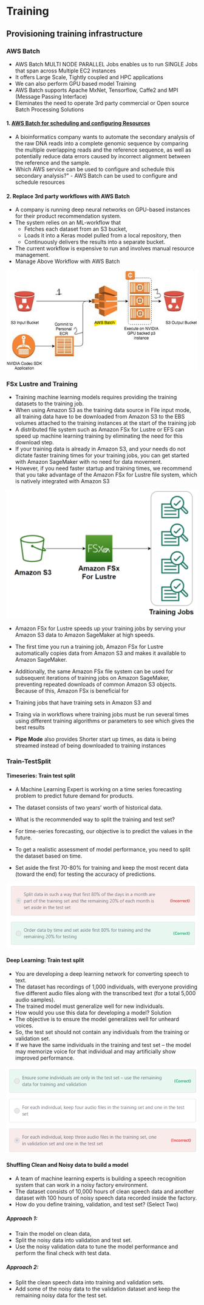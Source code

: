 # Training

## Provisioning training infrastructure
### AWS Batch										
- AWS Batch MULTI NODE PARALLEL Jobs enables us to run SINGLE Jobs that span across Multiple EC2 instances
- It offers Large Scale, Tightly coupled and HPC applications										
- We can also perform GPU based model Training										
- AWS Batch supports Apache MxNet, Tensorflow, Caffe2 and MPI (Message Passing Interface)
- Eleminates the need to operate 3rd party commercial or Open source Batch Processing Solutions										
#### 1. [AWS Batch for scheduling and configuring Resources](https://aws.amazon.com/batch/use-cases/)
- A bioinformatics company wants to automate the secondary analysis of the raw DNA reads into a complete genomic sequence by comparing the multiple overlapping reads and the reference sequence, as well as potentially reduce data errors caused by incorrect alignment between the reference and the sample. 
- Which AWS service can be used to configure and schedule this secondary analysis?"									- 
AWS Batch can be used to configure and schedule resources										
										
#### 2. Replace 3rd party workflows with AWS Batch										
- A company is running deep neural networks on GPU-based instances for their product recommendation system. 
- The system relies on an ML-workflow that 
  - Fetches each dataset from an S3 bucket, 
  - Loads it into a Keras model pulled from a local repository, then 
  - Continuously delivers the results into a separate bucket. 
- The current workflow is expensive to run and involves manual resource management.
- Manage Above Workflow with AWS Batch										
<img src="images/4.png">

### FSx Lustre and Training									
- Training machine learning models requires providing the training datasets to the training job.							
- When using Amazon S3 as the training data source in File input mode, all training data have to be downloaded from Amazon S3 to the EBS volumes attached to the training instances at the start of the training job										
- A distributed file system such as Amazon FSx for Lustre or EFS can speed up machine learning training by eliminating the need for this download step.	
- If your training data is already in Amazon S3, and your needs do not dictate faster training times for your training jobs, you can get started with Amazon SageMaker with no need for data movement.										
- However, if you need faster startup and training times, we recommend that you take advantage of the Amazon FSx for Lustre file system, which is natively integrated with Amazon S3										
<img src="images/5.png">

- Amazon FSx for Lustre speeds up your training jobs by serving your Amazon S3 data to Amazon SageMaker at high speeds. 
- The first time you run a training job, Amazon FSx for Lustre automatically copies data from Amazon S3 and makes it available to Amazon SageMaker. 
- Additionally, the same Amazon FSx file system can be used for subsequent iterations of training jobs on Amazon SageMaker, preventing repeated downloads of common Amazon S3 objects. Because of this, Amazon FSx is beneficial for 
- Training jobs that have training sets in Amazon S3 and 
- Traing via in workflows where training jobs must be run several times using different training algorithms or parameters to see which gives the best results
										
- **Pipe Mode** also provides Shorter start up times, as data is being streamed instead of being downloaded to training instances		

### Train-TestSplit								
#### Timeseries: Train test split										
- A Machine Learning Expert is working on a time series forecasting problem to predict future demand for products.  
- The dataset consists of two years’ worth of historical data. 
- What is the recommended way to split the training and test set?
										
- For time-series forecasting, our objective is to predict the values in the future.  
- To get a realistic assessment of model performance, you need to split the dataset based on time. 
- Set aside the first 70-80% for training and keep the most recent data (toward the end) for testing the accuracy of predictions.
<img src="images/6.png">

#### Deep Learning: Train test split										
- You are developing a deep learning network for converting speech to text.  
- The dataset has recordings of 1,000 individuals, with everyone providing five different audio files along with the transcribed text (for a total 5,000 audio samples).  
- The trained model must generalize well for new individuals.  
- How would you use this data for developing a model?
Solution										
- The objective is to ensure the model generalizes well for unheard voices.   
- So, the test set should not contain any individuals from the training or validation set.  
- If we have the same individuals in the training and test set – the model may memorize voice for that individual and may artificially show improved performance.
<img src="images/7.png">

#### Shuffling Clean and Noisy data to build a model										
- A team of machine learning experts is building a speech recognition system that can work in a noisy factory environment.  
- The dataset consists of 10,000 hours of clean speech data and another dataset with 100 hours of noisy speech data recorded inside the factory.
- How do you define training, validation, and test set? (Select Two)

##### Approach 1: 
- Train the model on clean data, 
- Split the noisy data into validation and test set. 
- Use the noisy validation data to tune the model performance and perform the final check with test data.			

##### Approach 2: 
- Split the clean speech data into training and validation sets. 
- Add some of the noisy data to the validation dataset and keep the remaining noisy data for the test set.
